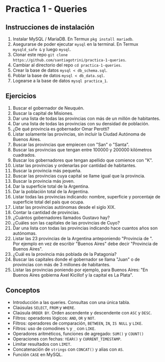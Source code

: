 # Practica 1 - Queries

## Instrucciones de instalación

1. Instalar MySQL / MariaDB. En Termux `pkg install mariadb`.
2. Asegurarse de poder ejecutar `mysql` en la terminal. En Termux `mysqld_safe &` y luego `mysql`.
3. Clonar este repo `git clone https://github.com/santiagotrini/practica-1-queries`.
4. Cambiar al directorio del repo `cd practica-1-queries`.
5. Crear la base de datos `mysql < db_schema.sql`.
6. Poblar la base de datos `mysql < db_data.sql`.
7. Logearse a la base de datos `mysql practica_1`.

## Ejercicios

1. Buscar el gobernador de Neuquén.
2. Buscar la capital de Misiones.
3. Dar una lista de todas las provincias con más de un millón de habitantes.
4. Dar una lista de todas las provincias con su densidad de población.
5. ¿De qué provincia es gobernador Omar Perotti?
6. Listar solamente las provincias, sin incluir la Ciudad Autónoma de Buenos Aires.
7. Buscar las provincias que empiecen con "San" o "Santa".
8. Buscar las provincias que tengan entre 100000 y 200000 kilómetros cuadrados.
9. Buscar los gobernadores que tengan apellido que comience con "K".
10. Listar las provincias y ordenarlas por cantidad de habitantes.
11. Buscar la provincia más pequeña.
12. Buscar las provincias cuya capital se llame igual que la provincia.
13. Buscar la provincia más joven.
14. Dar la superficie total de la Argentina.
15. Dar la población total de la Argentina.
16. Listar todas las provincias indicando: nombre, superficie y porcentaje de superficie total del país que ocupa.
17. Listar las provincias autónomas desde el siglo XIX.
18. Contar la cantidad de provincias.
19. ¿Cuántos gobernadores llamados Gustavo hay?
20. ¿Cuáles son las capitales de las provincias de Cuyo?
21. Dar una lista con todas las provincias indicando hace cuantos años son autónomas.
22. Listar las 23 provincias de la Argentina anteponiendo "Provincia de ". Por ejemplo en vez de escribir "Buenos Aires" debe decir "Provincia de Buenos Aires".
23. ¿Cuál es la provincia más poblada de la Patagonia?
24. Buscar las capitales donde el gobernador se llama "Juan" o de provincias con más de 3 millones de habitantes.
25. Listar las provincias poniendo por ejemplo, para Buenos Aires: "En Buenos Aires gobierna Axel Kicillof y la capital es La Plata".

## Conceptos

- Introducción a las queries. Consultas con una única tabla.
- Claúsulas `SELECT`, `FROM` y `WHERE`.
- Claúsula `ORDER BY`. Orden ascendente y descendente con `ASC` y `DESC`.
- Filtros: operadores lógicos: `AND`, `OR` y `NOT`.
- Filtros: operadores de comparación, `BETWEEN`, `IN`, `IS NULL` y `LIKE`.
- Filtros: uso de comodines `%` y `_` con `LIKE`.
- Operadores aritméticos, funciones de agregado: `SUM()` y `COUNT()`
- Operaciones con fechas: `YEAR()` y `CURRENT_TIMESTAMP`.
- Limitar resultados con `LIMIT`.
- Concatenación de `strings` con `CONCAT()` y alias con `AS`.
- Función `CASE` en MySQL.
